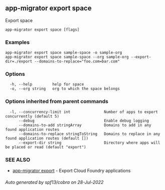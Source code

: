 ## app-migrator export space

Export space

```
app-migrator export space [flags]
```

### Examples

```
app-migrator export space sample-space -o sample-org
app-migrator export space sample-space --org sample-org --export-dir=./export --domains-to-replace="foo.com=bar.com"

```

### Options

```
  -h, --help         help for space
  -o, --org string   org to which the space belongs
```

### Options inherited from parent commands

```
  -l, --concurrency-limit int               Number of apps to export concurrently (default 5)
      --debug                               Enable debug logging
      --domains-to-add stringArray          Domains to add in any found application routes
      --domains-to-replace stringToString   Domains to replace in any found application routes (default [])
      --export-dir string                   Directory where apps will be placed or read (default "export")
```

### SEE ALSO

* [app-migrator export](app-migrator_export.md)	 - Export Cloud Foundry applications

###### Auto generated by spf13/cobra on 28-Jul-2022

